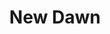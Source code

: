 ---
title: New Dawn
slug: new-dawn
excerpt: Vocals by Jose Larralde, remixed by Be Svendson.
duration: "1:00"
video_url: https://youtu.be/kxFHH9ygUuA
video_id: kxFHH9ygUuA
searchTerms: clips, farm
---
